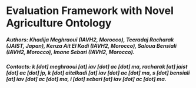 # Evaluation Framework with Novel Agriculture Ontology
##### Authors: Khadija Meghraoui (IAVH2, Morocco), Teeradaj Racharak (JAIST, Japan), Kenza Ait El Kadi (IAVH2, Morocco), Saloua Bensiali (IAVH2, Morocco), Imane Sebari (IAVH2, Morocco).
##### Contacts: k [dot] meghraoui [at] iav [dot] ac [dot] ma, racharak [at] jaist [dot] ac [dot] jp, k [dot] aitelkadi [at] iav [dot] ac [dot] ma, s [dot] bensiali [at] iav [dot] ac [dot] ma, i [dot] sebari [at] iav [dot] ac [dot] ma.
